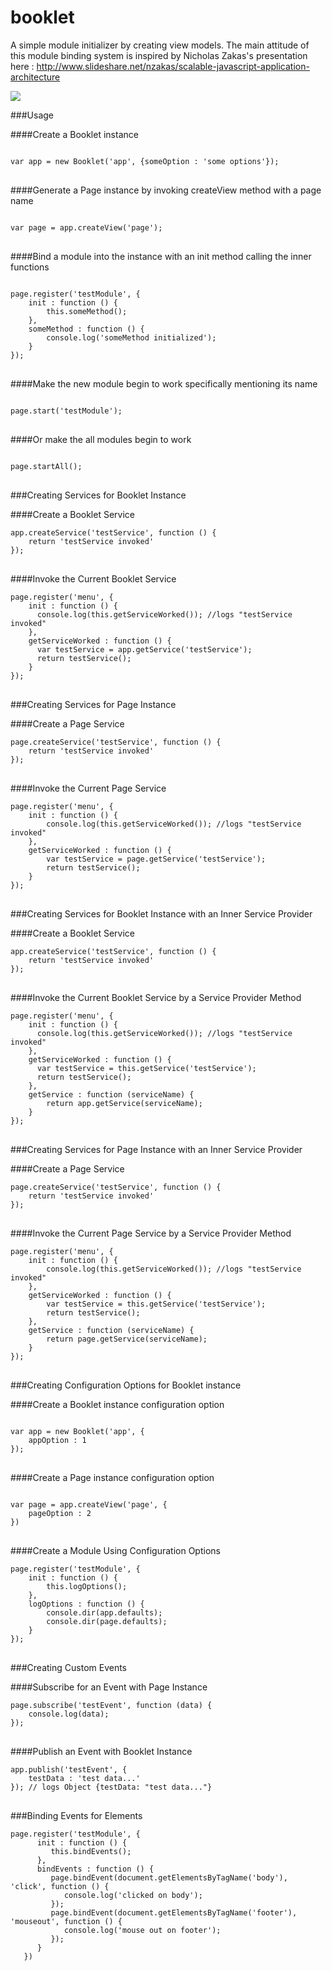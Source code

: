# booklet
A simple module initializer by creating view models.
The main attitude of this module binding system is inspired by Nicholas Zakas's presentation here : http://www.slideshare.net/nzakas/scalable-javascript-application-architecture

<img src="https://badge.fury.io/js/booklet.js.svg"/>

###Usage

####Create a Booklet instance

<pre lang="javascript">
<code>
var app = new Booklet('app', {someOption : 'some options'});
</code>
</pre>

####Generate a Page instance by invoking createView method with a page name

<pre lang="javascript">
<code>
var page = app.createView('page');
</code>
</pre>

####Bind a module into the instance with an init method calling the inner functions

<pre lang="javascript">
<code>
page.register('testModule', {
	init : function () {
		this.someMethod();
	},
	someMethod : function () {
		console.log('someMethod initialized');
	}
});
</code>
</pre>

####Make the new module begin to work specifically mentioning its name

<pre lang="javascript">
<code>
page.start('testModule');
</code>
</pre>

####Or make the all modules begin to work

<pre lang="javascript">
<code>
page.startAll();
</code>
</pre>

###Creating Services for Booklet Instance

####Create a Booklet Service

<pre lang="javascript">
<code>app.createService('testService', function () {
	return 'testService invoked'
});
</code>
</pre>

####Invoke the Current Booklet Service

<pre lang="javascript">
<code>page.register('menu', {
	init : function () {
	  console.log(this.getServiceWorked()); //logs "testService invoked"
	},
	getServiceWorked : function () {
	  var testService = app.getService('testService');
	  return testService();
	}
});
</code>
</pre>

###Creating Services for Page Instance

####Create a Page Service

<pre lang="javascript">
<code>page.createService('testService', function () {
	return 'testService invoked'
});
</code>
</pre>

####Invoke the Current Page Service

<pre lang="javascript">
<code>page.register('menu', {
	init : function () {
		console.log(this.getServiceWorked()); //logs "testService invoked"
	},
	getServiceWorked : function () {
		var testService = page.getService('testService');
		return testService();
	}
});
</code>
</pre>

###Creating Services for Booklet Instance with an Inner Service Provider

####Create a Booklet Service

<pre lang="javascript">
<code>app.createService('testService', function () {
	return 'testService invoked'
});
</code>
</pre>

####Invoke the Current Booklet Service by a Service Provider Method

<pre lang="javascript">
<code>page.register('menu', {
	init : function () {
	  console.log(this.getServiceWorked()); //logs "testService invoked"
	},
	getServiceWorked : function () {
	  var testService = this.getService('testService');
	  return testService();
	},
	getService : function (serviceName) {
		return app.getService(serviceName);
	}
});
</code>
</pre>

###Creating Services for Page Instance with an Inner Service Provider

####Create a Page Service

<pre lang="javascript">
<code>page.createService('testService', function () {
	return 'testService invoked'
});
</code>
</pre>

####Invoke the Current Page Service by a Service Provider Method

<pre lang="javascript">
<code>page.register('menu', {
	init : function () {
		console.log(this.getServiceWorked()); //logs "testService invoked"
	},
	getServiceWorked : function () {
		var testService = this.getService('testService');
		return testService();
	},
	getService : function (serviceName) {
		return page.getService(serviceName);
	}
});
</code>
</pre>

###Creating Configuration Options for Booklet instance

####Create a Booklet instance configuration option

<pre lang="javascript">
<code>
var app = new Booklet('app', {
	appOption : 1
});
</code>
</pre>

####Create a Page instance configuration option

<pre lang="javascript">
<code>
var page = app.createView('page', {
	pageOption : 2
})
</code>
</pre>

####Create a Module Using Configuration Options

<pre lang="javascript">
<code>page.register('testModule', {
	init : function () {
		this.logOptions();
	},
	logOptions : function () {
		console.dir(app.defaults);
		console.dir(page.defaults);
	}
});
</code>
</pre>

###Creating Custom Events

####Subscribe for an Event with Page Instance

<pre lang="javascript">
<code>page.subscribe('testEvent', function (data) {
	console.log(data);
});
</code>
</pre>

####Publish an Event with Booklet Instance

<pre lang="javascript">
<code>app.publish('testEvent', {
	testData : 'test data...'
}); // logs Object {testData: "test data..."}
</code>
</pre>

###Binding Events for Elements

<pre lang="javascript">
<code>page.register('testModule', {
      init : function () {
         this.bindEvents();
      },
      bindEvents : function () {
         page.bindEvent(document.getElementsByTagName('body'), 'click', function () {
            console.log('clicked on body');
         });
         page.bindEvent(document.getElementsByTagName('footer'), 'mouseout', function () {
            console.log('mouse out on footer');
         });
      }
   })
</code>
</pre>

